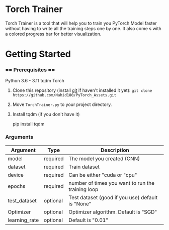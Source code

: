 ﻿# Torch Trainer
Torch Trainer is a tool that will help you to train you PyTorch Model faster without having to write all the training steps one by one. It also come s with a colored progress bar for better visualization.




# Getting Started
###  == Prerequisites ==
Python 3.6 - 3.11
tqdm
Torch

 1. Clone this repository (install [git](https://git-scm.com/downloads) if haven't installed it yet):
 `git clone https://github.com/Nahid180/PyTorch_Assets.git`
 2. Move `TorchTrainer.py` to your project directory.
 3. Install tqdm (if you don't have it)
	 

    pip install tqdm



### Arguments

|Argument  |Type  |Description	|	
|--|--|--|
|  model|   required| The model you created (CNN) |
|dataset|required|Train dataset|
|  device|   required| Can be either "cuda or "cpu" |
|  epochs|   required| number of times you want to run the training loop |
|  test_dataset|   optional| Test dataset (good if you use) default is "None"|
|  Optimizer|   optional| Optimizer algorithm. Default is "SGD" |
|  learning_rate|   optional| Default is "0.01" |




